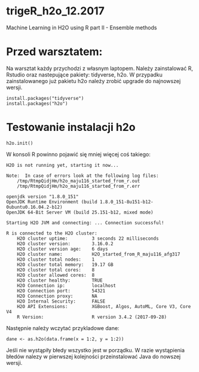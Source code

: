 # trigeR_h2o_12.2017
Machine Learning in H2O using R part II - Ensemble methods 

# Przed warsztatem:
Na warsztat każdy przychodzi z własnym laptopem. Należy zainstalować R, Rstudio oraz nastepujące pakiety: tidyverse, h2o. W przypadku zainstalowanego już pakietu h2o należy zrobić upgrade do najnowszej wersji.

```
install.packages("tidyverse")
install.packages("h2o")
```

# Testowanie instalacji h2o

```
h2o.init()
```
W konsoli R powinno pojawić się mniej więcej coś takiego:

```
H2O is not running yet, starting it now...

Note:  In case of errors look at the following log files:
    /tmp/RtmpQidjHm/h2o_maju116_started_from_r.out
    /tmp/RtmpQidjHm/h2o_maju116_started_from_r.err

openjdk version "1.8.0_151"
OpenJDK Runtime Environment (build 1.8.0_151-8u151-b12-0ubuntu0.16.04.2-b12)
OpenJDK 64-Bit Server VM (build 25.151-b12, mixed mode)

Starting H2O JVM and connecting: ... Connection successful!

R is connected to the H2O cluster: 
    H2O cluster uptime:         3 seconds 22 milliseconds 
    H2O cluster version:        3.16.0.2 
    H2O cluster version age:    6 days  
    H2O cluster name:           H2O_started_from_R_maju116_afg317 
    H2O cluster total nodes:    1 
    H2O cluster total memory:   19.17 GB 
    H2O cluster total cores:    8 
    H2O cluster allowed cores:  8 
    H2O cluster healthy:        TRUE 
    H2O Connection ip:          localhost 
    H2O Connection port:        54321 
    H2O Connection proxy:       NA 
    H2O Internal Security:      FALSE 
    H2O API Extensions:         XGBoost, Algos, AutoML, Core V3, Core V4 
    R Version:                  R version 3.4.2 (2017-09-28)
 ```
 
 Następnie należy wczytać przykladowe dane:
 
 ```
 dane <- as.h2o(data.frame(x = 1:2, y = 1:2))
 ```
 
 Jeśli nie wystąpiły błedy wszystko jest w porządku. W razie wystąpienia błedów nalezy w pierwszej kolejności przeinstalować Java do nowszej wersji.
